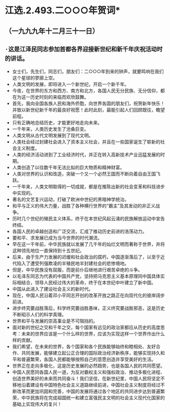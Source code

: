 # 江选.2.493.二○○○年贺词*
## （一九九九年十二月三十一日）
## `·这是江泽民同志参加首都各界迎接新世纪和新千年庆祝活动时的讲话`。
- 女士们，先生们，同志们，朋友们：二○○○年到来的钟声，就要鸣响在我们这个星球的寥廓上空。
- 人类文明的发展，即将进入一个新世纪，开启一个新千年。
- 今夜，在世界的东方和西方、南方和北方，各国人民无分民族、无分信仰，都在为这一历史时刻的来临而欢欣鼓舞。
- 首先，我向全国各族人民和海外侨胞，向世界各国的朋友们，祝贺新年快乐！并致以新世纪新千年的最良好祝愿！此时此刻，最能引起人们回顾既往，瞻望前程。
- 只有正确地总结历史，才能更好地走向未来。
- 一千年来，人类历史发生了沧桑巨变。
- 人类文明从古代文明发展到了现代文明。
- 人类社会经过封建社会进入了资本主义社会，并且在一些国家诞生了崭新的社会主义制度。
- 人类的经济活动进到了工业经济时代，并正在转入高新技术产业迅猛发展的时期。
- 人类创造了以往数千年无法比拟的巨大物质和精神财富。
- 人类对世界的认识和改造，突破一个又一个必然王国而不断向着自由王国飞跃。
- 一千年来，人类文明取得的一切成就，都是在推陈出新的社会变革和科技进步中实现的。
- 著名的文艺复兴运动，打破了欧洲中世纪的黑暗神学统治。
- 和平与正义的伟大力量，战胜了各种横行世界的“霸主”及其发动的非正义战争。
- 历时几个世纪的殖民主义体系，终于在本世纪风起云涌的民族解放运动中宣告终结。
- 各国人民的卓越创造和广泛交流，汇成了推动历史前进的浩荡动力。
- 要和平、求发展已成为当今世界的时代潮流。
- 早在这一千年前，中华民族就以发展了几千年的灿烂文明而著称于世界，并将这种领先地位一直保持到十五世纪。
- 后来，由于生产力发展的迟缓和社会政治的腐朽，中国逐渐落后了，以至于近代陷入了遭受列强欺凌的半殖民地半封建社会的悲惨境地。
- 但是，中华民族没有屈服，而是前仆后继地进行艰苦卓绝的斗争。
- 以毛泽东同志为代表的中国共产党，坚持把马克思主义基本原理同中国具体实际相结合，领导人民经过伟大的革命，终于在本世纪中叶建立了新中国。
- 中国从此进入了建设社会主义的新时代。
- 现在，中国人民沿着邓小平同志开创的改革开放之路正在向现代化的彼岸阔步前进。
- 进步终究要战胜落后，科学终究要战胜愚味，正义终究要战胜邪恶，这是历史不断昭示人们的科学真理。
- 世界和平与发展的崇高事业是不可阻挡的。
- 面对新的世纪之交和千年之交，每个国家有远见的政治家都应从历史的高度思考：未来的世界应该是一个什么样的世界，应该为实现这样一个世界作出什么样的贡献。
- 我们希望，在未来的世界，各个国家和各个民族能够始终和睦相处、友好合作、共同发展，能够建立起公正合理的国际政治经济新秩序，能够实现持久和平和普遍繁荣，各国人民都能够按照自己的意愿创造并享受美好的生活。
- 世界正在走向多极化，这是历史发展的必然趋势，也是各国人民的共同愿望。
- 中国人民愿同各国人民一道，为反对霸权主义和强权政治、推动多极化进程、创造世界美好的未来而共同奋斗！我们坚信，在新世纪里，中国人民将坚定不移地沿着建设有中国特色社会主义道路继续前进，中国社会主义制度将经过不断改革而更加巩固和完善，中国的发展将通过各个地区的共同进步达到普遍繁荣，中华民族将在完成祖国统一和建立富强民主文明的社会主义现代化国家的基础上实现伟大的复兴！
